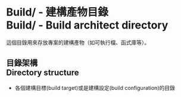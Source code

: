 # Build/ - 建構產物目錄<br />Build/ - Build architect directory
這個目錄用來存放專案的建構產物（如可執行檔、函式庫等）。

## 目錄架構<br />Directory structure
* 各個建構目標(build target)或是建構設定(build configuration)的目錄